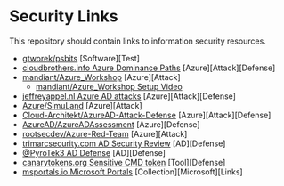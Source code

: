 # Security Links
This repository should contain links to information security resources.

- [gtworek/psbits](https://github.com/gtworek/psbits) [Software][Test]
- [cloudbrothers.info Azure Dominance Paths](https://cloudbrothers.info/en/azure-dominance-paths/) [Azure][Attack][Defense]
- [mandiant/Azure_Workshop](https://github.com/mandiant/Azure_Workshop) [Azure][Attack]
  - [mandiant/Azure_Workshop Setup Video](https://www.youtube.com/watch?v=j20yiY1sArU)
- [jeffreyappel.nl Azure AD attacks](https://jeffreyappel.nl/tips-for-preventing-against-new-modern-identity-attacks-aitm-mfa-fatigue-prt-oauth/) [Azure][Attack][Defense]
- [Azure/SimuLand](https://simulandlabs.com/labs/README.html) [Azure][Attack]
- [Cloud-Architekt/AzureAD-Attack-Defense](https://github.com/Cloud-Architekt/AzureAD-Attack-Defense) [Azure][Attack][Defense]
- [AzureAD/AzureADAssessment](https://github.com/AzureAD/AzureADAssessment) [Azure][Defense]
- [rootsecdev/Azure-Red-Team](https://github.com/rootsecdev/Azure-Red-Team) [Azure][Attack]
- [trimarcsecurity.com AD Security Review](https://www.hub.trimarcsecurity.com/amp/securing-active-directory-performing-an-active-directory-security-review) [AD][Defense]
- [@PyroTek3 AD Defense](https://twitter.com/PyroTek3/status/1499746968830197761) [AD][Defense]
- [canarytokens.org Sensitive CMD token](https://docs.canarytokens.org/guide/sensitive-cmd-token.html) [Tool][Defense]
- [msportals.io Microsoft Portals](https://msportals.io/) [Collection][Microsoft][Links]
